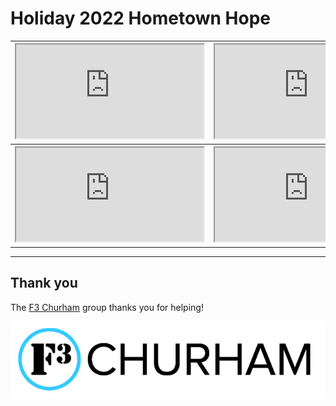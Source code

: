 # Holiday 2022 Hometown Hope

<table>
  <tr>
    <th><iframe src="https://www.gofundme.com/f/help-us-raise-money-for-christmas-house/widget/large/" class="myIframe"></iframe></th>
    <th><iframe src="https://www.gofundme.com/f/f3-chatham-is-raising-money-for-cora/widget/large/" class="myIframe"></iframe></th>
    <th><iframe src="https://www.gofundme.com/f/help-f3-nodu-raise-money/widget/large/" class="myIframe"></iframe></th>    
  </tr>
  <tr>
    <th><iframe src="https://www.gofundme.com/f/jdqapw-donate-to-help/widget/large/" class="myIframe"></iframe></th>  
    <th><iframe src="https://www.gofundme.com/f/f3-durham-is-raising-money-for-emily-k-center/widget/large/" class="myIframe"></iframe></th>
    <th><iframe src="https://www.gofundme.com/f/help-us-raise-money-for-christmas-house/widget/large/" class="myIframe"></iframe></th>
  </tr>
</table>

---

## Thank you

The [F3 Churham](https://f3churham.com/) group thanks you for helping!

![f3 logo](f3_churham_logo.png)
